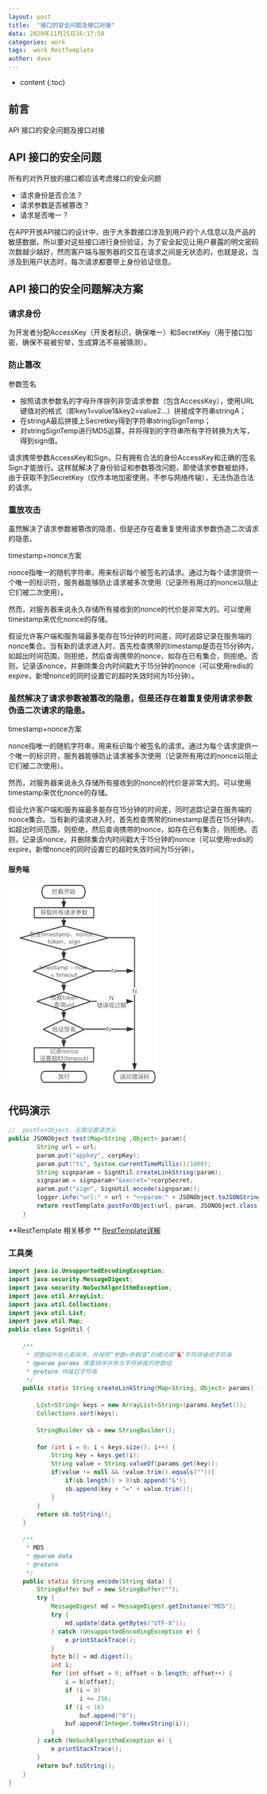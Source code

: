 ```yaml
---
layout: post
title:  "接口的安全问题及接口对接"
data: 2020年11月25日16:17:50
categories: work
tags:  work RestTemplate
author: dave
---
```


* content
{:toc}
## 前言
API 接口的安全问题及接口对接




## API 接口的安全问题

所有的对外开放的接口都应该考虑接口的安全问题

- 请求身份是否合法？
- 请求参数是否被篡改？
- 请求是否唯一？

在APP开放API接口的设计中，由于大多数接口涉及到用户的个人信息以及产品的敏感数据，所以要对这些接口进行身份验证，为了安全起见让用户暴露的明文密码次数越少越好，然而客户端与服务器的交互在请求之间是无状态的，也就是说，当涉及到用户状态时，每次请求都要带上身份验证信息。

## API 接口的安全问题解决方案

### 请求身份

为开发者分配AccessKey（开发者标识，确保唯一）和SecretKey（用于接口加密，确保不易被穷举，生成算法不易被猜测）。

### 防止篡改

参数签名

- 按照请求参数名的字母升序排列非空请求参数（包含AccessKey），使用URL键值对的格式（即key1=value1&key2=value2…）拼接成字符串stringA；
- 在stringA最后拼接上Secretkey得到字符串stringSignTemp；
- 对stringSignTemp进行MD5运算，并将得到的字符串所有字符转换为大写，得到sign值。

请求携带参数AccessKey和Sign，只有拥有合法的身份AccessKey和正确的签名Sign才能放行。这样就解决了身份验证和参数篡改问题，即使请求参数被劫持，由于获取不到SecretKey（仅作本地加密使用，不参与网络传输），无法伪造合法的请求。

### 重放攻击

虽然解决了请求参数被篡改的隐患，但是还存在着重复使用请求参数伪造二次请求的隐患。

timestamp+nonce方案

nonce指唯一的随机字符串，用来标识每个被签名的请求。通过为每个请求提供一个唯一的标识符，服务器能够防止请求被多次使用（记录所有用过的nonce以阻止它们被二次使用）。

然而，对服务器来说永久存储所有接收到的nonce的代价是非常大的。可以使用timestamp来优化nonce的存储。

假设允许客户端和服务端最多能存在15分钟的时间差，同时追踪记录在服务端的nonce集合。当有新的请求进入时，首先检查携带的timestamp是否在15分钟内，如超出时间范围，则拒绝，然后查询携带的nonce，如存在已有集合，则拒绝。否则，记录该nonce，并删除集合内时间戳大于15分钟的nonce（可以使用redis的expire，新增nonce的同时设置它的超时失效时间为15分钟）。

### 虽然解决了请求参数被篡改的隐患，但是还存在着重复使用请求参数伪造二次请求的隐患。

timestamp+nonce方案

nonce指唯一的随机字符串，用来标识每个被签名的请求。通过为每个请求提供一个唯一的标识符，服务器能够防止请求被多次使用（记录所有用过的nonce以阻止它们被二次使用）。

然而，对服务器来说永久存储所有接收到的nonce的代价是非常大的。可以使用timestamp来优化nonce的存储。

假设允许客户端和服务端最多能存在15分钟的时间差，同时追踪记录在服务端的nonce集合。当有新的请求进入时，首先检查携带的timestamp是否在15分钟内，如超出时间范围，则拒绝，然后查询携带的nonce，如存在已有集合，则拒绝。否则，记录该nonce，并删除集合内时间戳大于15分钟的nonce（可以使用redis的expire，新增nonce的同时设置它的超时失效时间为15分钟）。

#### 服务端

![apiTranster](https://github.com/dave0824/dave0824.github.io/blob/master/asset/work/apiTranster.jpg?raw=true)

## 代码演示

```java
// 	postForObject，无需设置请求头
public JSONObject test(Map<String ,Object> param){
		String url = url;
		param.put("appkey", corpKey);
		param.put("ts", System.currentTimeMillis()/1000);
		String signparam = SignUtil.createLinkString(param);
		signparam = signparam+"&secret="+corpSecret;
		param.put("sign", SignUtil.encode(signparam));
		logger.info("url:" + url + ">>param:" + JSONObject.toJSONString(param));
		return restTemplate.postForObject(url, param, JSONObject.class);
	}
```

**RestTemplate 相关移步 ** [RestTemplate详解](https://dave0824.gitee.io/2020/06/26/rest-template)

### 工具类

```java
import java.io.UnsupportedEncodingException;
import java.security.MessageDigest;
import java.security.NoSuchAlgorithmException;
import java.util.ArrayList;
import java.util.Collections;
import java.util.List;
import java.util.Map;
public class SignUtil {

	/** 
	 * 把数组所有元素排序，并按照“参数=参数值”的模式用“&”字符拼接成字符串
	 * @param params 需要排序并参与字符拼接的参数组
	 * @return 拼接后字符串
	 */
	public static String createLinkString(Map<String, Object> params) {

		List<String> keys = new ArrayList<String>(params.keySet());
		Collections.sort(keys);

		StringBuilder sb = new StringBuilder();

		for (int i = 0; i < keys.size(); i++) {
			String key = keys.get(i);
			String value = String.valueOf(params.get(key));
			if(value != null && !value.trim().equals("")){
				if(sb.length() > 0)sb.append("&");
				sb.append(key + "=" + value.trim());
			}
		}
		return sb.toString();
	}

	/**
	 * MD5
	 * @param data
	 * @return
	 */
	public static String encode(String data) {
		StringBuffer buf = new StringBuffer("");
		try {
			MessageDigest md = MessageDigest.getInstance("MD5");
			try {
				md.update(data.getBytes("UTF-8"));
			} catch (UnsupportedEncodingException e) {
				e.printStackTrace();
			}
			byte b[] = md.digest();
			int i;
			for (int offset = 0; offset < b.length; offset++) {
				i = b[offset];
				if (i < 0)
					i += 256;
				if (i < 16)
					buf.append("0");
				buf.append(Integer.toHexString(i));
			}
		} catch (NoSuchAlgorithmException e) {
			e.printStackTrace();
		}
		return buf.toString();
	}	
}

```

